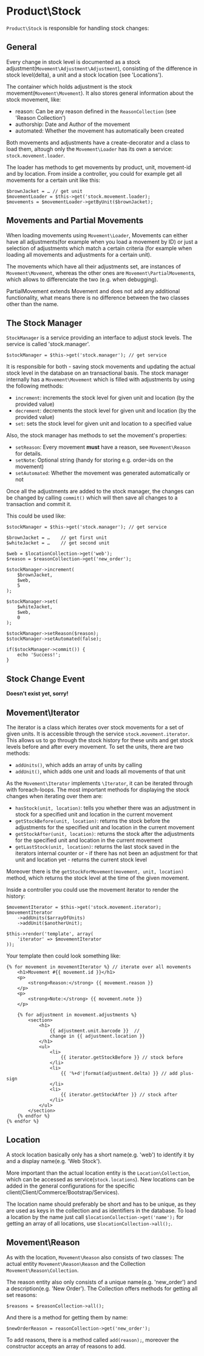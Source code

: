 # Product\Stock
`Product\Stock` is responsible for handling stock changes:

## General
Every change in stock level is documented as a stock adjustment(`Movement\Adjustment\Adjustment`), consisting of the difference in stock level(delta), a unit and a stock location (see 'Locations').

The container which holds adjustment is the stock movement(`Movement\Movement`). It also stores general information about the stock movement, like:

* reason: Can be any reason defined in the `ReasonCollection` (see 'Reason Collection')
* authorship: Date and Author of the movement
* automated: Whether the movement has automatically been created

Both movements and adjustments have a create-decorator and a class to load them, altough only the `Movement\Loader` has its own a service: `stock.movement.loader`.

The loader has methods to get movements by product, unit, movement-id and by location.
From inside a controller, you could for example get all movements for a certain unit like this:

	$brownJacket = … // get unit
	$movementLoader = $this->get('stock.movement.loader);
	$movements = $movementLoader->getByUnit($brownJacket);

## Movements and Partial Movements
When loading movements using `Movement\Loader`, Movements can either have all adjustments(for example when you load a movement by ID) or just a selection of adjustments which match a certain criteria (for example when loading all movements and adjustments for a certain unit).

The movements which have all their adjustments set, are instances of `Movement\Movement`, whereas the other ones are `Movement\PartialMovement`s, which allows to differenciate the two (e.g. when debugging).

PartialMovement extends Movement and does not add any additional functionality, what means there is no difference between the two classes other than the name.


## The Stock Manager
`StockManager` is a service providing an interface to adjust stock levels. The service is called 'stock.manager'.

	$stockManager = $this->get('stock.manager'); // get service
	
It is responsible for both - saving stock movements and updating the actual stock level in the database on an transactional basis.
The stock manager internally has a `Movement\Movement` which is filled with adjustments by using the following methods:

* `increment`: increments the stock level for given unit and location (by the provided value)
* `decrement`: decrements the stock level for given unit and location (by the provided value)
* `set`: sets the stock level for given unit and location to a specified value

Also, the stock manager has methods to set the movement's properties:

* `setReason`: Every movement **must** have a reason, see `Movement\Reason` for details.
* `setNote`: Optional string (handy for storing e.g. order-ids on the movement)
* `setAutomated`: Whether the movement was generated automatically or not

Once all the adjustments are added to the stock manager, the changes can be changed by calling `commit()` which will then save all changes to a transaction and commit it.


This could be used like:

	$stockManager = $this->get('stock.manager'); // get service
	
	$brownJacket = … 	// get first unit
	$whiteJacket = … 	// get second unit
	
	$web = $locationCollection->get('web');
	$reason = $reasonCollection->get('new_order');

	$stockManager->increment(
		$brownJacket,
		$web,				
		5
	);
	
	$stockManager->set(
		$whiteJacket,
		$web,				
		0
	);
	
	$stockManager->setReason($reason);
	$stockManager->setAutomated(false);
	
	if($stockManager->commit()) {
		echo 'Success!';
	}
	
	

## Stock Change Event
**Doesn't exist yet, sorry!**

## Movement\Iterator
The iterator is a class which iterates over stock movements for a set of given units. It is accessible through the service `stock.movement.iterator`.
This allows us to go through the stock history for these units and get stock levels before and after every movement.
To set the units, there are two methods:

* `addUnits()`, which adds an array of units by calling
* `addUnit()`, which adds one unit and loads all movements of that unit

As the `Movement\Iterator` implements `\Iterator`, it can be iterated through with foreach-loops.
The most important methods for displaying the stock changes when iterating over them are:

* `hasStock(unit, location)`: tells you whether there was an adjustment in stock for a specified unit and location in the current movement
* `getStockBefore(unit, location)`: returns the stock before the adjustments for the specified unit and location in the current movement
* `getStockAfter(unit, location)`: returns the stock after the adjustments for the specified unit and location in the current movement
* `getLastStock(unit, location)`: returns the last stock saved in the iterators internal counter or - if there has not been an adjustment for that unit and location yet - returns the current stock level

Moreover there is the `getStockForMovement(movement, unit, location)` method, which returns the stock level at the time of the given movement.

Inside a controller you could use the movement iterator to render the history:

	$movementIterator = $this->get('stock.movement.iterator);
	$movementIterator
		->addUnits($arrayOfUnits)
		->addUnit($anotherUnit);
		
	$this->render('template', array(
		'iterator' => $movementIterator
	));
		
Your template then could look something like:

	{% for movement in movementIterator %} // iterate over all movements
		<h1>Movement #{{ movement.id }}</h1>
		<p>
			<strong>Reason:</strong> {{ movement.reason }}
		</p>
		<p>
			<strong>Note:</strong> {{ movement.note }}
		</p>
		
		{% for adjustment in movement.adjustments %}
			<section>
				<h1>
					{{ adjustment.unit.barcode }}  // 
					change in {{ adjustment.location }}
				</h1>
				<ul>
					<li>
						{{ iterator.getStockBefore }} // stock before
					</li>
					<li>
						{{ '%+d'|format(adjustment.delta) }} // add plus-sign
					</li>
					<li>
						{{ iterator.getStockAfter }} // stock after
					</li>
				</ul>
			</section>
		{% endfor %}
	{% endfor %}

## Location
A stock location basically only has a short name(e.g. 'web') to identify it by and a display name(e.g. 'Web Stock').

More important than the actual location entity is the `Location\Collection`, which can be accessed as service(`stock.locations`).
New locations can be added in the general configurations for the specific client(Client/Commerce/Bootstrap/Services).

The location name should preferably be short and has to be unique, as they are used as keys in the collection and as identifiers in the database.
To load a location by the name just call `$locationCollection->get('name');` for getting an array of all locations, use `$locationCollection->all();`.

## Movement\Reason
As with the location, `Movement\Reason` also consists of two classes: The actual entity `Movement\Reason\Reason` and the Collection `Movement\Reason\Collection`.

The reason entity also only consists of a unique name(e.g. 'new_order') and a description(e.g. 'New Order').
The Collection offers methods for getting all set reasons:

	$reasons = $reasonCollection->all();

And there is a method for getting them by name:

	$newOrderReason = reasonCollection->get('new_order');
	
To add reasons, there is a method called `add(reason);`, moreover the constructor accepts an array of reasons to add.
